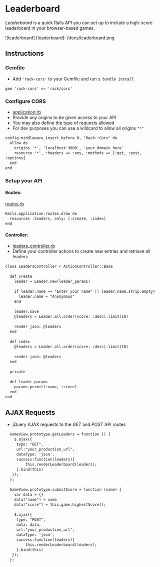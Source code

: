 # Leaderboard


*Leaderboard* is a quick Rails API you can set up to include a high-score leaderboard in your browser-based games.


![leaderboard]
[leaderboard]: /docs/leaderboard.png

## Instructions
### Gemfile
- Add `'rack-cors'` to your Gemfile and run `$ bundle install`

```
gem 'rack-cors' => 'rack/cors'
```

### Configure CORS
- [application.rb](https://github.com/mikeyshean/leaderboard/blob/master/config/application.rb#L23-L28)
- Provide any origins to be given access to your API
- You may also define the type of requests allowed
- For dev purposes you can use a wildcard to allow all origins `"*"`

```
config.middleware.insert_before 0, "Rack::Cors" do
  allow do
    origins '*', 'localhost:3000', 'your_domain_here'
    resource '*', :headers => :any, :methods => [:get, :post, :options]
  end
end
```


### Setup your API
#### Routes:
 [routes.rb](https://github.com/mikeyshean/leaderboard/blob/master/config/routes.rb#L1-L3)

```
Rails.application.routes.draw do
  resources :leaders, only: [:create, :index]
end
```
#### Controller:
 - [leaders_controller.rb](https://github.com/mikeyshean/leaderboard/blob/master/config/routes.rb#L1-L3)
 - Define your controller actions to create new entries and retrieve all leaders

```
class LeadersController < ActionController::Base

  def create
    leader = Leader.new(leader_params)

    if leader.name == "Enter your name" || leader.name.strip.empty?
      leader.name = "Anonymous"
    end

    leader.save
    @leaders = Leader.all.order(score: :desc).limit(10)

    render json: @leaders
  end

  def index
    @leaders = Leader.all.order(score: :desc).limit(10)

    render json: @leaders
  end

  private

  def leader_params
    params.permit(:name, :score)
  end
end
```



## AJAX Requests

- jQuery AJAX requests to the *GET* and *POST* API routes

```
  GameView.prototype.getLeaders = function () {
    $.ajax({
     type: "GET",
     url:"your_production_url",
     dataType: 'json',
     success:function(leaders){
         this.renderLeaderboard(leaders);
     }.bind(this)
   });
  };

  GameView.prototype.submitScore = function (name) {
    var data = {}
    data["name"] = name
    data["score"] = this.game.highestScore();

    $.ajax({
     type: "POST",
     data: data,
     url:"your_production_url",
     dataType: 'json',
     success:function(leaders){
         this.renderLeaderboard(leaders);
     }.bind(this)
   });
  };
```
